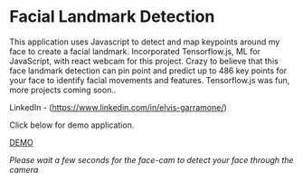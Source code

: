 # Facial Landmark Detection

This application uses Javascript to detect and map keypoints around my face to create a facial landmark. Incorporated Tensorflow.js, ML for JavaScript, with react webcam for this project. Crazy to believe that this face landmark detection can pin point and predict up to 486 key points for your face to identify facial movements and features. Tensorflow.js was fun, more projects coming soon..

LinkedIn - (https://www.linkedin.com/in/elvis-garramone/)

Click below for demo application. 

[DEMO](https://ai-facial-landmark.netlify.app/)

*Please wait a few seconds for the face-cam to detect your face through the camera*
